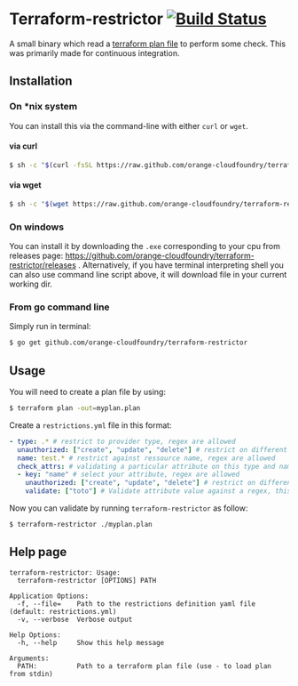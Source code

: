 # Terraform-restrictor [![Build Status](https://travis-ci.org/orange-cloudfoundry/terraform-restrictor.svg?branch=master)](https://travis-ci.org/orange-cloudfoundry/terraform-restrictor)

A small binary which read a [terraform plan file](https://www.terraform.io/docs/commands/plan.html#out-path) 
to perform some check. This was primarily made for continuous integration.

## Installation

### On *nix system

You can install this via the command-line with either `curl` or `wget`.

#### via curl

```bash
$ sh -c "$(curl -fsSL https://raw.github.com/orange-cloudfoundry/terraform-restrictor/master/bin/install.sh)"
```

#### via wget

```bash
$ sh -c "$(wget https://raw.github.com/orange-cloudfoundry/terraform-restrictor/master/bin/install.sh -O -)"
```

### On windows

You can install it by downloading the `.exe` corresponding to your cpu from releases page: https://github.com/orange-cloudfoundry/terraform-restrictor/releases .
Alternatively, if you have terminal interpreting shell you can also use command line script above, it will download file in your current working dir.

### From go command line

Simply run in terminal:

```bash
$ go get github.com/orange-cloudfoundry/terraform-restrictor
```

## Usage

You will need to create a plan file by using:

```bash
$ terraform plan -out=myplan.plan
```

Create a `restrictions.yml` file in this format:

```yml
- type: .* # restrict to provider type, regex are allowed
  unauthorized: ["create", "update", "delete"] # restrict on different methods
  name: test.* # restrict against ressource name, regex are allowed
  check_attrs: # validating a particular attribute on this type and name
  - key: "name" # select your attribute, regex are allowed
    unauthorized: ["create", "update", "delete"] # restrict on different methods, this can be empty
    validate: ["toto"] # Validate attribute value against a regex, this is useful to validate naming for example, define multiple perform an `and` 
``` 

Now you can validate by running `terraform-restrictor` as follow:

```bash
$ terraform-restrictor ./myplan.plan
```

## Help page

```
terraform-restrictor: Usage:
  terraform-restrictor [OPTIONS] PATH

Application Options:
  -f, --file=    Path to the restrictions definition yaml file (default: restrictions.yml)
  -v, --verbose  Verbose output

Help Options:
  -h, --help     Show this help message

Arguments:
  PATH:          Path to a terraform plan file (use - to load plan from stdin)
```